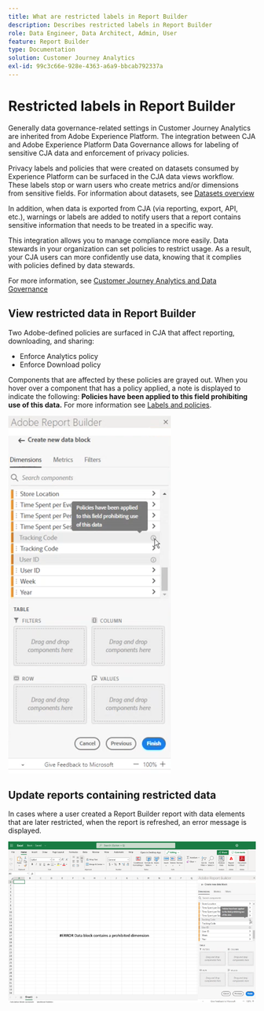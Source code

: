 ```yaml
---
title: What are restricted labels in Report Builder
description: Describes restricted labels in Report Builder
role: Data Engineer, Data Architect, Admin, User
feature: Report Builder
type: Documentation
solution: Customer Journey Analytics
exl-id: 99c3c66e-928e-4363-a6a9-bbcab792337a
---
```

# Restricted labels in Report Builder

Generally data governance-related settings in Customer Journey Analytics are inherited from Adobe Experience Platform. The integration between CJA and Adobe Experience Platform Data Governance allows for labeling of sensitive CJA data and enforcement of privacy policies.

Privacy labels and policies that were created on datasets consumed by Experience Platform can be surfaced in the CJA data views workflow. These labels stop or warn users who create metrics and/or dimensions from sensitive fields. For information about datasets, see [Datasets overview](https://experienceleague.adobe.com/docs/experience-platform/catalog/datasets/overview.html)

In addition, when data is exported from CJA (via reporting, export, API, etc.), warnings or labels are added to notify users that a report contains sensitive information that needs to be treated in a specific way.

This integration allows you to manage compliance more easily. Data stewards in your organization can set policies to restrict usage. As a result, your CJA users can more confidently use data, knowing that it complies with policies defined by data stewards.

For more information, see [Customer Journey Analytics and Data Governance](https://experienceleague.adobe.com/docs/analytics-platform/using/cja-privacy/privacy-overview.html)

## View restricted data in Report Builder

Two Adobe-defined policies are surfaced in CJA that affect reporting, downloading, and sharing:

* Enforce Analytics policy
* Enforce Download policy

Components that are affected by these policies are grayed out. When you hover over a component that has a policy applied, a note is displayed to indicate the following: **Policies have been applied to this field prohibiting use of this data.** For more information see [Labels and policies](https://experienceleague.adobe.com/docs/analytics-platform/using/cja-dataviews/data-governance.html).

![](assets/rb-restricted-label.png)

## Update reports containing restricted data

In cases where a user created a Report Builder report with data elements that are later restricted, when the report is refreshed, an error message is displayed.

![](assets/error-restricted-data.png)
